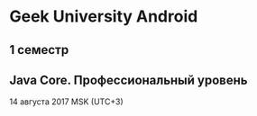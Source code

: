 # Geek University Android 
## 1 семестр
## Java Core. Профессиональный уровень
14 августа 2017 MSK (UTC+3)

